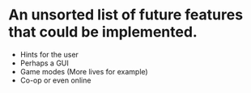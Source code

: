 # An unsorted list of future features that could be implemented.

<ul>
    <li>
    Hints for the user
    </li>
    <li>
    Perhaps a GUI
    </li>
    <li>
    Game modes (More lives for example)
    </li>
    <li>
    Co-op or even online
    </li>
</ul>